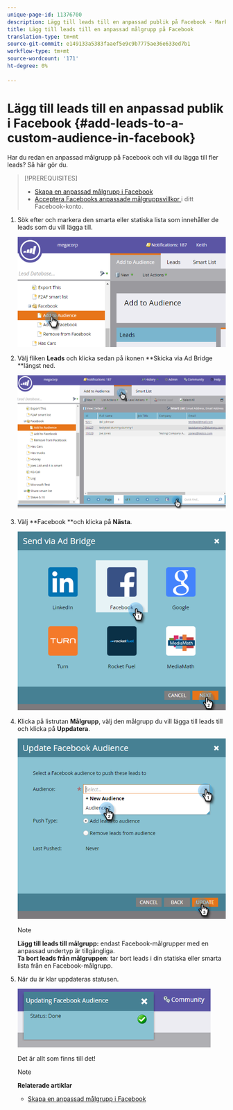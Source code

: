 ```yaml
---
unique-page-id: 11376700
description: Lägg till leads till en anpassad publik på Facebook - Marketo Docs - produktdokumentation
title: Lägg till leads till en anpassad målgrupp på Facebook
translation-type: tm+mt
source-git-commit: e149133a5383faaef5e9c9b7775ae36e633ed7b1
workflow-type: tm+mt
source-wordcount: '171'
ht-degree: 0%

---
```



# Lägg till leads till en anpassad publik i Facebook {#add-leads-to-a-custom-audience-in-facebook}

Har du redan en anpassad målgrupp på Facebook och vill du lägga till fler leads? Så här gör du.

>[!PREREQUISITES]
>
>* [Skapa en anpassad målgrupp i Facebook](create-a-custom-audience-in-facebook.md)
>* [Acceptera Facebooks anpassade målgruppsvillkor ](https://www.facebook.com/ads/manage/customaudiences/tos.php) i ditt Facebook-konto.

>



1. Sök efter och markera den smarta eller statiska lista som innehåller de leads som du vill lägga till.

   ![](assets/one.png)

1. Välj fliken **Leads** och klicka sedan på ikonen **Skicka via Ad Bridge **längst ned.

   ![](assets/two-1.png)

1. Välj **Facebook **och klicka på **Nästa**.

   ![](assets/three.png)

1. Klicka på listrutan **Målgrupp**, välj den målgrupp du vill lägga till leads till och klicka på **Uppdatera**.

   ![](assets/4.png)

   >[!NOTE]
   >
   >**Lägg till leads till målgrupp:** endast Facebook-målgrupper med en anpassad undertyp är tillgängliga.\
   >**Ta bort leads från målgruppen**: tar bort leads i din statiska eller smarta lista från en Facebook-målgrupp.

1. När du är klar uppdateras statusen.

   ![](assets/five-1.png)

   Det är allt som finns till det!

   >[!NOTE]
   >
   >**Relaterade artiklar**
   >
   >    
   >    
   >    * [Skapa en anpassad målgrupp i Facebook](create-a-custom-audience-in-facebook.md)


